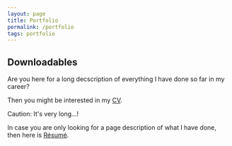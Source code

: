 ```yaml
---
layout: page
title: Portfolio
permalink: /portfolio
tags: portfolio
---
```


## Downloadables
Are you here for a long decscription of everything I have done so far in my career? 

Then you might be interested in my <a class="btn btn-outline-primary" href="{{prepend: site.baseurl }}/cv.pdf">CV</a>.

Caution: It's very long...!

In case you are only looking for a page description of what I have done, then here is <a class="btn btn-outline-primary" href="{{prepend: site.baseurl }}/resume.pdf">Résumé</a>.
